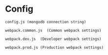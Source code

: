 # Config
        
	config.js (mongodb connection string)
	
	webpack.common.js  (Common webpack settings)
  
	webpack.dev.js 	(Developer webpack settings)
  
	webpack.prod.js (Production webpack settings)
  
